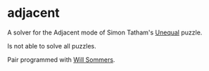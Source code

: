 adjacent
========

A solver for the Adjacent mode of Simon Tatham's
[Unequal](http://www.chiark.greenend.org.uk/~sgtatham/puzzles/js/unequal.html)
puzzle.

Is not able to solve all puzzles.

Pair programmed with [Will Sommers](https://github.com/will-sommers).
